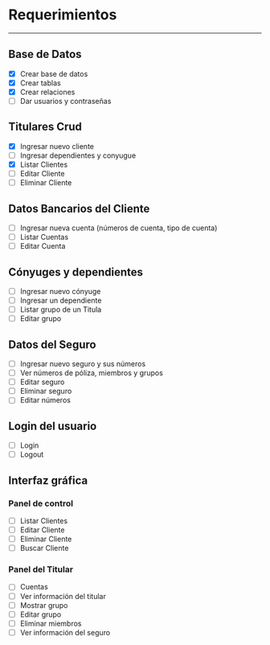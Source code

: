 # Requerimientos

---
## Base de Datos
- [x] Crear base de datos
- [x] Crear tablas
- [x] Crear relaciones
- [ ] Dar usuarios y contraseñas

## Titulares Crud
- [x] Ingresar nuevo cliente
- [ ] Ingresar dependientes y conyugue
- [x] Listar Clientes
- [ ] Editar Cliente
- [ ] Eliminar Cliente

## Datos Bancarios del Cliente
- [ ] Ingresar nueva cuenta (números de cuenta, tipo de cuenta)
- [ ] Listar Cuentas
- [ ] Editar Cuenta

## Cónyuges y dependientes
- [ ] Ingresar nuevo cónyuge
- [ ] Ingresar un dependiente
- [ ] Listar grupo de un Titula 
- [ ] Editar grupo

## Datos del Seguro
- [ ] Ingresar nuevo seguro y sus números
- [ ] Ver números de póliza, miembros y grupos
- [ ] Editar seguro
- [ ] Eliminar seguro
- [ ] Editar números

## Login del usuario
- [ ] Login
- [ ] Logout

## Interfaz gráfica
### Panel de control
- [ ] Listar Clientes
- [ ] Editar Cliente
- [ ] Eliminar Cliente
- [ ] Buscar Cliente
### Panel del Titular
- [ ] Cuentas
- [ ] Ver información del titular
- [ ] Mostrar grupo
- [ ] Editar grupo
- [ ] Eliminar miembros
- [ ] Ver información del seguro
